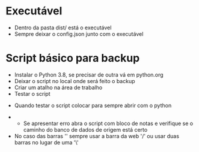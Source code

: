 # Executável

- Dentro da pasta dist/ está o executável 
- Sempre deixar o config.json junto com o executável

# Script básico para backup

- Instalar o Python 3.8, se precisar de outra vá em python.org
- Deixar o script no local onde será feito o backup
- Criar um atalho na área de trabalho
- Testar o script
* Quando testar o script colocar para sempre abrir com o python
- - Se apresentar erro abra o script com bloco de notas e verifique se o caminho do banco de dados de origem está certo
- No caso das barras '\' sempre usar a barra da web '/' ou usar duas barras no lugar de uma '\\'

